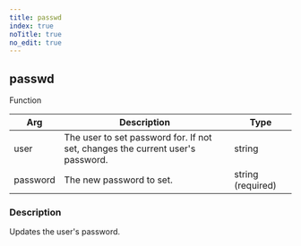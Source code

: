 ```yaml
---
title: passwd
index: true
noTitle: true
no_edit: true
---
```




<div class="vql_item"></div>


## passwd
<span class='vql_type label label-warning pull-right page-header'>Function</span>



<div class="vqlargs"></div>

Arg | Description | Type
----|-------------|-----
user|The user to set password for. If not set, changes the current user's password.|string
password|The new password to set.|string (required)

### Description

Updates the user's password.

